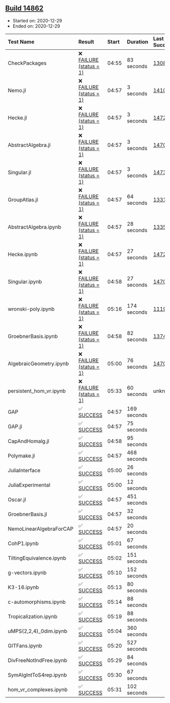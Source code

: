 ## [Build 14862](https://oscarci.mathematik.uni-kl.de/job/oscar/14862/)

* Started on: 2020-12-29
* Ended on: 2020-12-29

| Test Name    | Result | Start | Duration | Last Success | First Failure |
|:-------------|:-------|:------|:---------|:-------------|:--------------|
| CheckPackages | ❌ [FAILURE (status = 1)](https://oscarci.mathematik.uni-kl.de/job/oscar/14862/artifact/logs/build-14862/CheckPackages.log) | 04:55 | 83 seconds | [13085](https://oscarci.mathematik.uni-kl.de/job/oscar/13085/) | [13086](https://oscarci.mathematik.uni-kl.de/job/oscar/13086/) |
| Nemo.jl | ❌ [FAILURE (status = 1)](https://oscarci.mathematik.uni-kl.de/job/oscar/14862/artifact/logs/build-14862/Nemo.jl.log) | 04:57 | 3 seconds | [14101](https://oscarci.mathematik.uni-kl.de/job/oscar/14101/) | [14102](https://oscarci.mathematik.uni-kl.de/job/oscar/14102/) |
| Hecke.jl | ❌ [FAILURE (status = 1)](https://oscarci.mathematik.uni-kl.de/job/oscar/14862/artifact/logs/build-14862/Hecke.jl.log) | 04:57 | 3 seconds | [14723](https://oscarci.mathematik.uni-kl.de/job/oscar/14723/) | [14724](https://oscarci.mathematik.uni-kl.de/job/oscar/14724/) |
| AbstractAlgebra.jl | ❌ [FAILURE (status = 1)](https://oscarci.mathematik.uni-kl.de/job/oscar/14862/artifact/logs/build-14862/AbstractAlgebra.jl.log) | 04:57 | 3 seconds | [14701](https://oscarci.mathematik.uni-kl.de/job/oscar/14701/) | [14702](https://oscarci.mathematik.uni-kl.de/job/oscar/14702/) |
| Singular.jl | ❌ [FAILURE (status = 1)](https://oscarci.mathematik.uni-kl.de/job/oscar/14862/artifact/logs/build-14862/Singular.jl.log) | 04:57 | 3 seconds | [14732](https://oscarci.mathematik.uni-kl.de/job/oscar/14732/) | [14733](https://oscarci.mathematik.uni-kl.de/job/oscar/14733/) |
| GroupAtlas.jl | ❌ [FAILURE (status = 1)](https://oscarci.mathematik.uni-kl.de/job/oscar/14862/artifact/logs/build-14862/GroupAtlas.jl.log) | 04:57 | 64 seconds | [13311](https://oscarci.mathematik.uni-kl.de/job/oscar/13311/) | [13312](https://oscarci.mathematik.uni-kl.de/job/oscar/13312/) |
| AbstractAlgebra.ipynb | ❌ [FAILURE (status = 1)](https://oscarci.mathematik.uni-kl.de/job/oscar/14862/artifact/logs/build-14862/AbstractAlgebra.ipynb.log) | 04:57 | 28 seconds | [13355](https://oscarci.mathematik.uni-kl.de/job/oscar/13355/) | [13356](https://oscarci.mathematik.uni-kl.de/job/oscar/13356/) |
| Hecke.ipynb | ❌ [FAILURE (status = 1)](https://oscarci.mathematik.uni-kl.de/job/oscar/14862/artifact/logs/build-14862/Hecke.ipynb.log) | 04:57 | 27 seconds | [14723](https://oscarci.mathematik.uni-kl.de/job/oscar/14723/) | [14724](https://oscarci.mathematik.uni-kl.de/job/oscar/14724/) |
| Singular.ipynb | ❌ [FAILURE (status = 1)](https://oscarci.mathematik.uni-kl.de/job/oscar/14862/artifact/logs/build-14862/Singular.ipynb.log) | 04:58 | 27 seconds | [14701](https://oscarci.mathematik.uni-kl.de/job/oscar/14701/) | [14702](https://oscarci.mathematik.uni-kl.de/job/oscar/14702/) |
| wronski-poly.ipynb | ❌ [FAILURE (status = 1)](https://oscarci.mathematik.uni-kl.de/job/oscar/14862/artifact/logs/build-14862/wronski-poly.ipynb.log) | 05:16 | 174 seconds | [11192](https://oscarci.mathematik.uni-kl.de/job/oscar/11192/) | [11193](https://oscarci.mathematik.uni-kl.de/job/oscar/11193/) |
| GroebnerBasis.ipynb | ❌ [FAILURE (status = 1)](https://oscarci.mathematik.uni-kl.de/job/oscar/14862/artifact/logs/build-14862/GroebnerBasis.ipynb.log) | 04:58 | 82 seconds | [13748](https://oscarci.mathematik.uni-kl.de/job/oscar/13748/) | [13749](https://oscarci.mathematik.uni-kl.de/job/oscar/13749/) |
| AlgebraicGeometry.ipynb | ❌ [FAILURE (status = 1)](https://oscarci.mathematik.uni-kl.de/job/oscar/14862/artifact/logs/build-14862/AlgebraicGeometry.ipynb.log) | 05:00 | 76 seconds | [14701](https://oscarci.mathematik.uni-kl.de/job/oscar/14701/) | [14702](https://oscarci.mathematik.uni-kl.de/job/oscar/14702/) |
| persistent_hom_vr.ipynb | ❌ [FAILURE (status = 1)](https://oscarci.mathematik.uni-kl.de/job/oscar/14862/artifact/logs/build-14862/persistent_hom_vr.ipynb.log) | 05:33 | 60 seconds | unknown | unknown |
| GAP | ✅ [SUCCESS](https://oscarci.mathematik.uni-kl.de/job/oscar/14862/artifact/logs/build-14862/GAP.log) | 04:57 | 169 seconds |  |  |
| GAP.jl | ✅ [SUCCESS](https://oscarci.mathematik.uni-kl.de/job/oscar/14862/artifact/logs/build-14862/GAP.jl.log) | 04:57 | 75 seconds |  |  |
| CapAndHomalg.jl | ✅ [SUCCESS](https://oscarci.mathematik.uni-kl.de/job/oscar/14862/artifact/logs/build-14862/CapAndHomalg.jl.log) | 04:58 | 95 seconds |  |  |
| Polymake.jl | ✅ [SUCCESS](https://oscarci.mathematik.uni-kl.de/job/oscar/14862/artifact/logs/build-14862/Polymake.jl.log) | 04:57 | 468 seconds |  |  |
| JuliaInterface | ✅ [SUCCESS](https://oscarci.mathematik.uni-kl.de/job/oscar/14862/artifact/logs/build-14862/JuliaInterface.log) | 05:00 | 26 seconds |  |  |
| JuliaExperimental | ✅ [SUCCESS](https://oscarci.mathematik.uni-kl.de/job/oscar/14862/artifact/logs/build-14862/JuliaExperimental.log) | 05:00 | 12 seconds |  |  |
| Oscar.jl | ✅ [SUCCESS](https://oscarci.mathematik.uni-kl.de/job/oscar/14862/artifact/logs/build-14862/Oscar.jl.log) | 04:57 | 451 seconds |  |  |
| GroebnerBasis.jl | ✅ [SUCCESS](https://oscarci.mathematik.uni-kl.de/job/oscar/14862/artifact/logs/build-14862/GroebnerBasis.jl.log) | 04:57 | 32 seconds |  |  |
| NemoLinearAlgebraForCAP | ✅ [SUCCESS](https://oscarci.mathematik.uni-kl.de/job/oscar/14862/artifact/logs/build-14862/NemoLinearAlgebraForCAP.log) | 04:57 | 20 seconds |  |  |
| CohP1.ipynb | ✅ [SUCCESS](https://oscarci.mathematik.uni-kl.de/job/oscar/14862/artifact/logs/build-14862/CohP1.ipynb.log) | 05:01 | 67 seconds |  |  |
| TiltingEquivalence.ipynb | ✅ [SUCCESS](https://oscarci.mathematik.uni-kl.de/job/oscar/14862/artifact/logs/build-14862/TiltingEquivalence.ipynb.log) | 05:02 | 151 seconds |  |  |
| g-vectors.ipynb | ✅ [SUCCESS](https://oscarci.mathematik.uni-kl.de/job/oscar/14862/artifact/logs/build-14862/g-vectors.ipynb.log) | 05:10 | 152 seconds |  |  |
| K3-16.ipynb | ✅ [SUCCESS](https://oscarci.mathematik.uni-kl.de/job/oscar/14862/artifact/logs/build-14862/K3-16.ipynb.log) | 05:13 | 80 seconds |  |  |
| c-automorphisms.ipynb | ✅ [SUCCESS](https://oscarci.mathematik.uni-kl.de/job/oscar/14862/artifact/logs/build-14862/c-automorphisms.ipynb.log) | 05:14 | 88 seconds |  |  |
| Tropicalization.ipynb | ✅ [SUCCESS](https://oscarci.mathematik.uni-kl.de/job/oscar/14862/artifact/logs/build-14862/Tropicalization.ipynb.log) | 05:19 | 88 seconds |  |  |
| uMPS(2,2,4)_0dim.ipynb | ✅ [SUCCESS](https://oscarci.mathematik.uni-kl.de/job/oscar/14862/artifact/logs/build-14862/uMPS-2-2-4-_0dim.ipynb.log) | 05:04 | 360 seconds |  |  |
| GITFans.ipynb | ✅ [SUCCESS](https://oscarci.mathematik.uni-kl.de/job/oscar/14862/artifact/logs/build-14862/GITFans.ipynb.log) | 05:20 | 527 seconds |  |  |
| DivFreeNotIndFree.ipynb | ✅ [SUCCESS](https://oscarci.mathematik.uni-kl.de/job/oscar/14862/artifact/logs/build-14862/DivFreeNotIndFree.ipynb.log) | 05:29 | 84 seconds |  |  |
| SymAlgIntToS4rep.ipynb | ✅ [SUCCESS](https://oscarci.mathematik.uni-kl.de/job/oscar/14862/artifact/logs/build-14862/SymAlgIntToS4rep.ipynb.log) | 05:30 | 67 seconds |  |  |
| hom_vr_complexes.ipynb | ✅ [SUCCESS](https://oscarci.mathematik.uni-kl.de/job/oscar/14862/artifact/logs/build-14862/hom_vr_complexes.ipynb.log) | 05:31 | 102 seconds |  |  |
